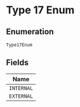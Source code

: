 
# Type 17 Enum

## Enumeration

`Type17Enum`

## Fields

| Name |
|  --- |
| `INTERNAL` |
| `EXTERNAL` |


